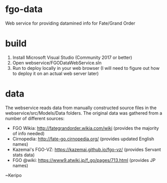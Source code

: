 # fgo-data
Web service for providing datamined info for Fate/Grand Order

# build
1) Install Microsoft Visual Studio (Community 2017 or better)
2) Open webservice/FGODataWebService.sln
3) Run to deploy locally in your web browser (I will need to figure out how to deploy it on an actual web server later)

# data
The webservice reads data from manually constructed source files in the webservice/src/Models/Data folders.
The original data was gathered from a number of different sources:
* FGO Wikia: http://fategrandorder.wikia.com/wiki (provides the majority of info needed)
* Cirnopedia: http://fate-go.cirnopedia.org/ (provides updated English names)
* Kazemai's FGO-VZ: https://kazemai.github.io/fgo-vz/ (provides Servant stats data)
* FGO @wiki: https://www9.atwiki.jp/f_go/pages/713.html (provides JP names)

~Keripo